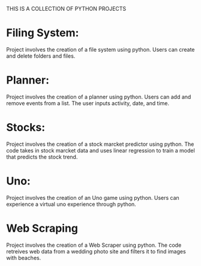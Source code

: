 THIS IS A COLLECTION OF PYTHON PROJECTS

# Filing System:
Project involves the creation of a file system using python. Users can create and delete folders and files. 

# Planner:
Project involves the creation of a planner using python. Users can add and remove events from a list. The user inputs activity, date, and time.

# Stocks:
Project involves the creation of a stock marcket predictor using python. The code takes in stock marcket data and uses linear regression to train a model that predicts the stock trend.

# Uno:
Project involves the creation of an Uno game using python. Users can experience a virtual uno experience through python.

# Web Scraping
Project involves the creation of a Web Scraper using python. The code retreives web data from a wedding photo site and filters it to find images with beaches.
